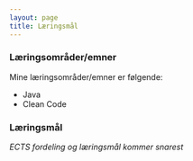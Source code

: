 ```yaml
---
layout: page
title: Læringsmål
---
```


### Læringsområder/emner

Mine læringsområder/emner er følgende:

- Java
- Clean Code

### Læringsmål

*ECTS fordeling og læringsmål kommer snarest*
